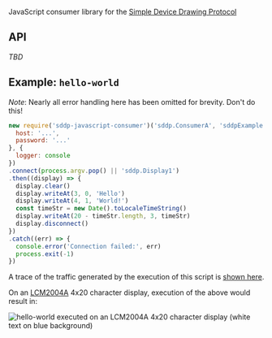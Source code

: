 JavaScript consumer library for the [Simple Device Drawing Protocol](https://sddp.electricsheep.co)

## API

_TBD_

## Example: `hello-world`

_Note_: Nearly all error handling here has been omitted for brevity. Don't do this!

```javascript
new require('sddp-javascript-consumer')('sddp.ConsumerA', 'sddpExample', { 
  host: '...', 
  password: '...' 
}, { 
  logger: console
})
.connect(process.argv.pop() || 'sddp.Display1')
.then((display) => {
  display.clear()
  display.writeAt(3, 0, 'Hello')
  display.writeAt(4, 1, 'World!')
  const timeStr = new Date().toLocaleTimeString()
  display.writeAt(20 - timeStr.length, 3, timeStr)
  display.disconnect()
})
.catch((err) => {
  console.error('Connection failed:', err)
  process.exit(-1)
})
```

A trace of the traffic generated by the execution of this script is [shown here](https://github.com/sdd-protocol/specification#full-example-transcript).

On an [LCM2004A](https://github.com/sdd-protocol/arduino-vendor/blob/main/interfaces/LCM2004A_I2C.h) 4x20 character display, execution of the above would result in:

![`hello-world` executed on an LCM2004A 4x20 character display (white text on blue background)](https://sddp.electricsheep.co/hw1.png)